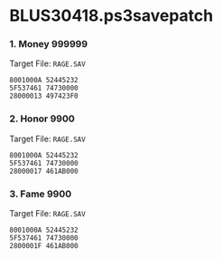 # BLUS30418.ps3savepatch

### 1. Money 999999

Target File: `RAGE.SAV`

```
8001000A 52445232
5F537461 74730000
28000013 497423F0
```

### 2. Honor 9900

Target File: `RAGE.SAV`

```
8001000A 52445232
5F537461 74730000
28000017 461AB000
```

### 3. Fame 9900

Target File: `RAGE.SAV`

```
8001000A 52445232
5F537461 74730000
2800001F 461AB000
```

